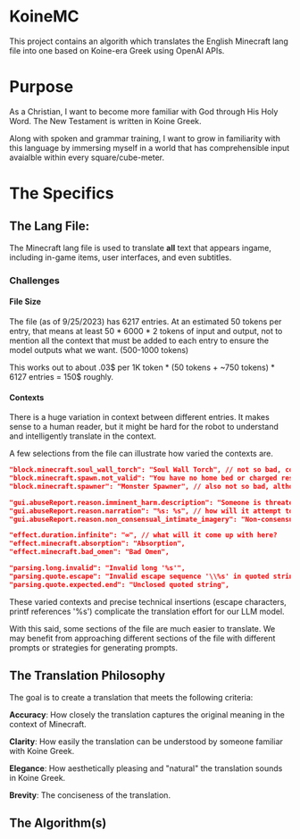 # KoineMC
This project contains an algorith which translates the English Minecraft lang file into one based on Koine-era Greek using OpenAI APIs.

# Purpose
As a Christian, I want to become more familiar with God through His Holy Word. The New Testament is written in Koine Greek. 

Along with spoken and grammar training, I want to grow in familiarity with this language by immersing myself in a world that has comprehensible input avaialble within every square/cube-meter. 

# The Specifics

## The Lang File:

The Minecraft lang file is used to translate __all__ text that appears ingame, including in-game items, user interfaces, and even subtitles.

### Challenges

#### File Size
The file (as of 9/25/2023) has 6217 entries. At an estimated 50 tokens per entry, that means at least 50 \* 6000 \* 2 tokens of input and output, not to mention all the context that must be added to each entry to ensure the model outputs what we want. (500-1000 tokens)

This works out to about .03$ per 1K token \* (50 tokens + ~750 tokens) * 6127 entries = 150$ roughly.

#### Contexts

There is a huge variation in context between different entries. It makes sense to a human reader, but it might be hard for the robot to understand and intelligently translate in the context.

A few selections from the file can illustrate how varied the contexts are.

>
```json
"block.minecraft.soul_wall_torch": "Soul Wall Torch", // not so bad, could be confusing
"block.minecraft.spawn.not_valid": "You have no home bed or charged respawn anchor, or it was obstructed", // pretty clear
"block.minecraft.spawner": "Monster Spawner", // also not so bad, although will it recognize this to be a block?
```
```json
"gui.abuseReport.reason.imminent_harm.description": "Someone is threatening to harm you or someone else in real life.", // what is the context here?
"gui.abuseReport.reason.narration": "%s: %s", // how will it attempt to translate this?
"gui.abuseReport.reason.non_consensual_intimate_imagery": "Non-consensual intimate imagery", // πορνεία;;;
```
```json
"effect.duration.infinite": "∞", // what will it come up with here?
"effect.minecraft.absorption": "Absorption",
"effect.minecraft.bad_omen": "Bad Omen",
```
```json
"parsing.long.invalid": "Invalid long '%s'", 
"parsing.quote.escape": "Invalid escape sequence '\\%s' in quoted string",
"parsing.quote.expected.end": "Unclosed quoted string",
```

These varied contexts and precise technical insertions (escape characters, printf references '%s') complicate the translation effort for our LLM model.

With this said, some sections of the file are much easier to translate. We may benefit from approaching different sections of the file with different prompts or strategies for generating prompts.

## The Translation Philosophy

The goal is to create a translation that meets the following criteria:

**Accuracy**: How closely the translation captures the original meaning in the context of Minecraft.

**Clarity**: How easily the translation can be understood by someone familiar with Koine Greek.

**Elegance**: How aesthetically pleasing and "natural" the translation sounds in Koine Greek.

**Brevity**: The conciseness of the translation.

## The Algorithm(s)


